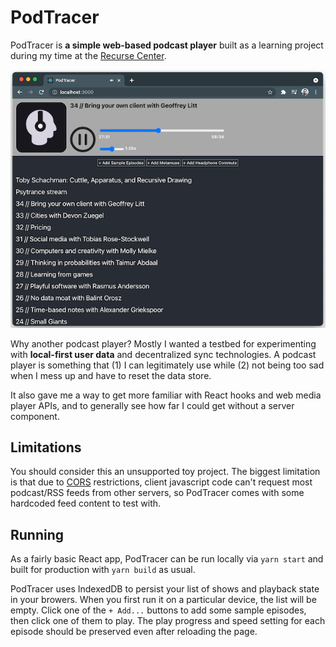 # PodTracer

PodTracer is **a simple web-based podcast player** built as a learning project during
my time at the [Recurse Center](https://www.recurse.com/).

![](podtracer-screenshot.png)

Why another podcast player? Mostly I wanted a testbed for experimenting with **local-first user data** and decentralized sync technologies. A podcast player is something that (1) I can legitimately use while (2) not being too sad when I mess up and have to reset the data store.

It also gave me a way to get more familiar with React hooks and web media player APIs, and to generally see how far I could get without a server component.

## Limitations
You should consider this an unsupported toy project. The biggest limitation is that due to [CORS](https://en.wikipedia.org/wiki/Cross-origin_resource_sharing) restrictions, client javascript code can't request most podcast/RSS feeds from other servers, so PodTracer comes with some hardcoded feed content to test with.

## Running

As a fairly basic React app, PodTracer can be run locally via `yarn start` and built for production with `yarn build` as usual.

PodTracer uses IndexedDB to persist your list of shows and playback state in your browers. When you first run it on a particular device, the list will be empty. Click one of the `+ Add...` buttons to add some sample episodes, then click one of them to play. The play progress and speed setting for each episode should be preserved even after reloading the page.